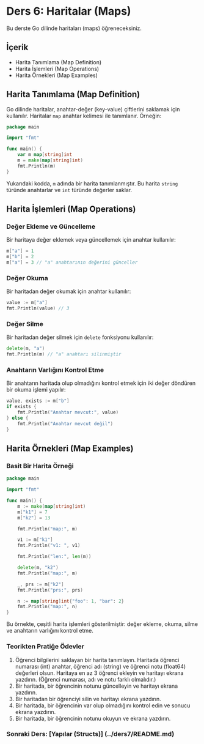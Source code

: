 # Ders 6: Haritalar (Maps)

Bu derste Go dilinde haritaları (maps) öğreneceksiniz.

## İçerik

- Harita Tanımlama (Map Definition)
- Harita İşlemleri (Map Operations)
- Harita Örnekleri (Map Examples)

## Harita Tanımlama (Map Definition)

Go dilinde haritalar, anahtar-değer (key-value) çiftlerini saklamak için kullanılır. Haritalar `map` anahtar kelimesi ile tanımlanır. Örneğin:

```go
package main

import "fmt"

func main() {
    var m map[string]int
    m = make(map[string]int)
    fmt.Println(m)
}
```

Yukarıdaki kodda, `m` adında bir harita tanımlanmıştır. Bu harita `string` türünde anahtarlar ve `int` türünde değerler saklar.

## Harita İşlemleri (Map Operations)

### Değer Ekleme ve Güncelleme

Bir haritaya değer eklemek veya güncellemek için anahtar kullanılır:

```go
m["a"] = 1
m["b"] = 2
m["a"] = 3 // "a" anahtarının değerini günceller
```

### Değer Okuma

Bir haritadan değer okumak için anahtar kullanılır:

```go
value := m["a"]
fmt.Println(value) // 3
```

### Değer Silme

Bir haritadan değer silmek için `delete` fonksiyonu kullanılır:

```go
delete(m, "a")
fmt.Println(m) // "a" anahtarı silinmiştir
```

### Anahtarın Varlığını Kontrol Etme

Bir anahtarın haritada olup olmadığını kontrol etmek için iki değer döndüren bir okuma işlemi yapılır:

```go
value, exists := m["b"]
if exists {
    fmt.Println("Anahtar mevcut:", value)
} else {
    fmt.Println("Anahtar mevcut değil")
}
```

## Harita Örnekleri (Map Examples)

### Basit Bir Harita Örneği

```go
package main

import "fmt"

func main() {
    m := make(map[string]int)
    m["k1"] = 7
    m["k2"] = 13

    fmt.Println("map:", m)

    v1 := m["k1"]
    fmt.Println("v1: ", v1)

    fmt.Println("len:", len(m))

    delete(m, "k2")
    fmt.Println("map:", m)

    _, prs := m["k2"]
    fmt.Println("prs:", prs)

    n := map[string]int{"foo": 1, "bar": 2}
    fmt.Println("map:", n)
}
```

Bu örnekte, çeşitli harita işlemleri gösterilmiştir: değer ekleme, okuma, silme ve anahtarın varlığını kontrol etme.


### Teorikten Pratiğe Ödevler

1. Öğrenci bilgilerini saklayan bir harita tanımlayın. Haritada öğrenci numarası (int) anahtar, öğrenci adı (string) ve öğrenci notu (float64) değerleri olsun. Haritaya en az 3 öğrenci ekleyin ve haritayı ekrana yazdırın. (Öğrenci numarası, adı ve notu farklı olmalıdır.)
2. Bir haritada, bir öğrencinin notunu güncelleyin ve haritayı ekrana yazdırın.
3. Bir haritadan bir öğrenciyi silin ve haritayı ekrana yazdırın.
4. Bir haritada, bir öğrencinin var olup olmadığını kontrol edin ve sonucu ekrana yazdırın.
5. Bir haritada, bir öğrencinin notunu okuyun ve ekrana yazdırın.

### Sonraki Ders: [Yapılar (Structs)] (../ders7/README.md)
